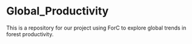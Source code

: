# Global_Productivity

This is a repository for our project using ForC to explore global trends in forest productivity.
